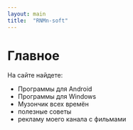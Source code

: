 ```yaml
---
layout: main
title:  "RNMn-soft"    
---
```


# Главное

На сайте найдете:
* Программы для Android
* Программы для Windows
* Музончик всех времён
* полезные советы
* рекламу моего канала с фильмами
